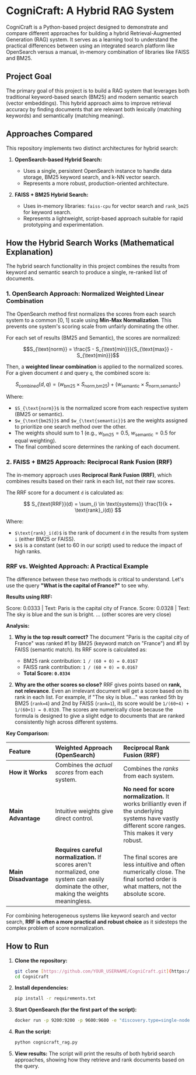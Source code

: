 # CogniCraft: A Hybrid RAG System

CogniCraft is a Python-based project designed to demonstrate and compare different approaches for building a hybrid Retrieval-Augmented Generation (RAG) system. It serves as a learning tool to understand the practical differences between using an integrated search platform like OpenSearch versus a manual, in-memory combination of libraries like FAISS and BM25.

## Project Goal

The primary goal of this project is to build a RAG system that leverages both traditional keyword-based search (BM25) and modern semantic search (vector embeddings). This hybrid approach aims to improve retrieval accuracy by finding documents that are relevant both lexically (matching keywords) and semantically (matching meaning).

## Approaches Compared

This repository implements two distinct architectures for hybrid search:

1.  **OpenSearch-based Hybrid Search:**
    * Uses a single, persistent OpenSearch instance to handle data storage, BM25 keyword search, and k-NN vector search.
    * Represents a more robust, production-oriented architecture.

2.  **FAISS + BM25 Hybrid Search:**
    * Uses in-memory libraries: `faiss-cpu` for vector search and `rank_bm25` for keyword search.
    * Represents a lightweight, script-based approach suitable for rapid prototyping and experimentation.

## How the Hybrid Search Works (Mathematical Explanation)

The hybrid search functionality in this project combines the results from keyword and semantic search to produce a single, re-ranked list of documents.

### 1. OpenSearch Approach: Normalized Weighted Linear Combination

The OpenSearch method first normalizes the scores from each search system to a common [0, 1] scale using **Min-Max Normalization**. This prevents one system's scoring scale from unfairly dominating the other.


For each set of results (BM25 and Semantic), the scores are normalized:
```math
S_{\text{norm}} = \frac{S - S_{\text{min}}}{S_{\text{max}} - S_{\text{min}}}
```


Then, a **weighted linear combination** is applied to the normalized scores. For a given document `d` and query `q`, the combined score is:

$$
S_{\text{combined}}(d, q) = (w_{\text{bm25}} \times S_{\text{norm,bm25}}) + (w_{\text{semantic}} \times S_{\text{norm,semantic}})
$$

Where:
- `$S_{\text{norm}}$` is the normalized score from each respective system (BM25 or semantic).
- `$w_{\text{bm25}}$` and `$w_{\text{semantic}}$` are the weights assigned to prioritize one search method over the other.
- The weights should sum to 1 (e.g., $w_{\text{bm25}} = 0.5$, $w_{\text{semantic}} = 0.5$ for equal weighting).
- The final combined score determines the ranking of each document.

### 2. FAISS + BM25 Approach: Reciprocal Rank Fusion (RRF)

The in-memory approach uses **Reciprocal Rank Fusion (RRF)**, which combines results based on their rank in each list, not their raw scores.

The RRF score for a document `d` is calculated as:

$$
S_{\text{RRF}}(d) = \sum_{i \in \text{systems}} \frac{1}{k + \text{rank}_i(d)}
$$

Where:
-   `$\text{rank}_i(d)$` is the rank of document `d` in the results from system `i` (either BM25 or FAISS).
-   `$k$` is a constant (set to 60 in our script) used to reduce the impact of high ranks.

### RRF vs. Weighted Approach: A Practical Example

The difference between these two methods is critical to understand. Let's use the query **"What is the capital of France?"** to see why.

**Results using RRF:**

Score: 0.0333 | Text: Paris is the capital city of France.
Score: 0.0328 | Text: The sky is blue and the sun is bright.
... (other scores are very close)


**Analysis:**

1.  **Why is the top result correct?**
    The document "Paris is the capital city of France" was ranked #1 by BM25 (keyword match on "France") and #1 by FAISS (semantic match). Its RRF score is calculated as:
    -   BM25 rank contribution: `1 / (60 + 0) = 0.0167`
    -   FAISS rank contribution: `1 / (60 + 0) = 0.0167`
    -   **Total Score: `0.0334`**

2.  **Why are the other scores so close?**
    RRF gives points based on **rank, not relevance**. Even an irrelevant document will get a score based on its rank in each list. For example, if "The sky is blue..." was ranked 5th by BM25 (`rank=4`) and 2nd by FAISS (`rank=1`), its score would be `1/(60+4) + 1/(60+1) = 0.0320`. The scores are numerically close because the formula is designed to give a slight edge to documents that are ranked consistently high across different systems.

**Key Comparison:**

| Feature | Weighted Approach (OpenSearch) | Reciprocal Rank Fusion (RRF) |
| :--- | :--- | :--- |
| **How it Works** | Combines the *actual scores* from each system. | Combines the *ranks* from each system. |
| **Main Advantage** | Intuitive weights give direct control. | **No need for score normalization.** It works brilliantly even if the underlying systems have vastly different score ranges. This makes it very robust. |
| **Main Disadvantage**| **Requires careful normalization.** If scores aren't normalized, one system can easily dominate the other, making the weights meaningless. | The final scores are less intuitive and often numerically close. The final sorted order is what matters, not the absolute score. |

For combining heterogeneous systems like keyword search and vector search, **RRF is often a more practical and robust choice** as it sidesteps the complex problem of score normalization.

## How to Run

1.  **Clone the repository:**
    ```bash
    git clone [https://github.com/YOUR_USERNAME/CogniCraft.git](https://github.com/YOUR_USERNAME/CogniCraft.git)
    cd CogniCraft
    ```

2.  **Install dependencies:**
    ```bash
    pip install -r requirements.txt
    ```

3.  **Start OpenSearch (for the first part of the script):**
    ```bash
    docker run -p 9200:9200 -p 9600:9600 -e "discovery.type=single-node" opensearchproject/opensearch:latest
    ```

4.  **Run the script:**
    ```bash
    python cognicraft_rag.py
    ```
5.  **View results:**
    The script will print the results of both hybrid search approaches, showing how they retrieve and rank documents based on the query.